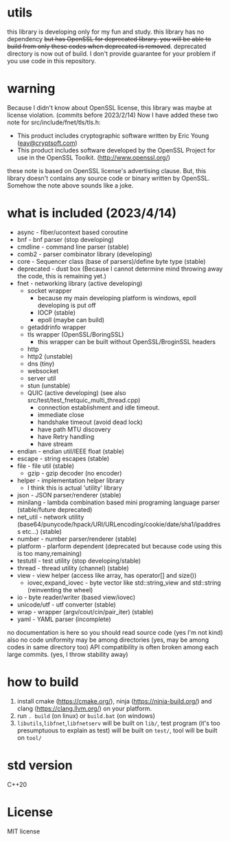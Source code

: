 # utils
this library is developing only for my fun and study.
this library has no dependency ~~but has OpenSSL for deprecated library.
you will be able to build from only these codes when deprecated is removed~~.
deprecated directory is now out of build.
I don't provide guarantee for your problem if you use code in this repository.

# warning
Because I didn't know about OpenSSL license, this library was maybe at license violation. (commits before 2023/2/14)
Now I have added these two note for src/include/fnet/tls/tls.h:
+ This product includes cryptographic software written by Eric Young (eay@cryptsoft.com)
+ This product includes software developed by the OpenSSL Project for use in the OpenSSL Toolkit. (http://www.openssl.org/)

these note is based on OpenSSL license's advertising clause.
But, this library doesn't contains any source code or binary written by OpenSSL.
Somehow the note above sounds like a joke.


# what is included (2023/4/14)
+ async - fiber/ucontext based coroutine
+ bnf - bnf parser (stop developing)
+ cmdline - command line parser (stable)
+ comb2 - parser combinator library (developing)
+ core - Sequencer class (base of parsers)/define byte type (stable)
+ deprecated - dust box (Because I cannot determine mind throwing away the code, this is remaining yet.)
+ fnet - networking library (active developing)
  + socket wrapper
    + because my main developing platform is windows, epoll developing is put off
    + IOCP (stable)
    + epoll (maybe can build)  
  + getaddrinfo wrapper
  + tls wrapper (OpenSSL/BoringSSL)
    + this wrapper can be built without OpenSSL/BroginSSL headers
  + http
  + http2 (unstable)
  + dns (tiny)
  + websocket
  + server util
  + stun (unstable)
  + QUIC (active developing) (see also src/test/test_fnetquic_multi_thread.cpp)
    + connection establishment and idle timeout.
    + immediate close
    + handshake timeout (avoid dead lock)
    + have path MTU discovery
    + have Retry handling 
    + have stream
+ endian - endian util/IEEE float (stable)
+ escape - string escapes (stable)
+ file - file util (stable)
  + gzip - gzip decoder (no encoder)
+ helper - implementation helper library
  + I think this is actual 'utility' library
+ json - JSON parser/renderer (stable)
+ minilang - lambda combination based mini programing language parser (stable/future deprecated)
+ net_util - network utility (base64/punycode/hpack/URI/URLencoding/cookie/date/sha1/ipaddress etc...) (stable)
+ number - number parser/renderer (stable)
+ platform - plarform dependent (deprecated but because code using this is too many,remaining)
+ testutil - test utility (stop developing/stable)
+ thread - thread utility (channel) (stable)
+ view - view helper (access like array, has operator[] and size())
  + iovec,expand_iovec - byte vector like std::string_view and std::string (reinventing the wheel)
+ io - byte reader/writer (based view/iovec)
+ unicode/utf - utf converter (stable)
+ wrap - wrapper (argv/cout/cin/pair_iter) (stable)
+ yaml - YAML parser (incomplete)

no documentation is here so you should read source code (yes I'm not kind)
also no code uniformity may be among directories (yes, may be among codes in same directory too)
API compatibility is often broken among each large commits. (yes, I throw stability away)

# how to build
1. install cmake (https://cmake.org/), ninja (https://ninja-build.org/) and clang (https://clang.llvm.org/) on your platform.
2. run `. build` (on linux) or `build.bat` (on windows)
3. `libutils`,`libfnet`,`libfnetserv` will be built on `lib/`, test program (it's too presumptuous to explain as test) will be built on `test/`, tool will be built on `tool/`

# std version
C++20

# License

MIT license
